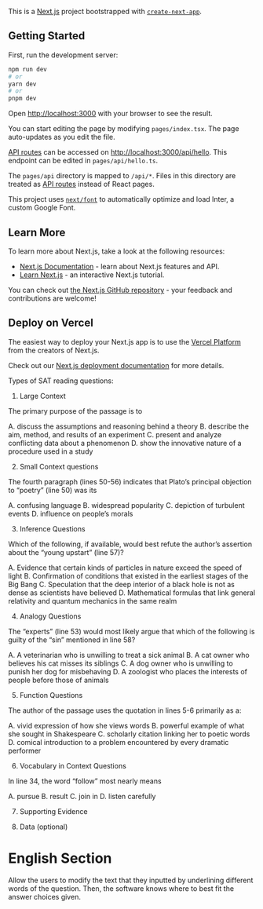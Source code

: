 This is a [Next.js](https://nextjs.org/) project bootstrapped with [`create-next-app`](https://github.com/vercel/next.js/tree/canary/packages/create-next-app).

## Getting Started

First, run the development server:

```bash
npm run dev
# or
yarn dev
# or
pnpm dev
```

Open [http://localhost:3000](http://localhost:3000) with your browser to see the result.

You can start editing the page by modifying `pages/index.tsx`. The page auto-updates as you edit the file.

[API routes](https://nextjs.org/docs/api-routes/introduction) can be accessed on [http://localhost:3000/api/hello](http://localhost:3000/api/hello). This endpoint can be edited in `pages/api/hello.ts`.

The `pages/api` directory is mapped to `/api/*`. Files in this directory are treated as [API routes](https://nextjs.org/docs/api-routes/introduction) instead of React pages.

This project uses [`next/font`](https://nextjs.org/docs/basic-features/font-optimization) to automatically optimize and load Inter, a custom Google Font.

## Learn More

To learn more about Next.js, take a look at the following resources:

- [Next.js Documentation](https://nextjs.org/docs) - learn about Next.js features and API.
- [Learn Next.js](https://nextjs.org/learn) - an interactive Next.js tutorial.

You can check out [the Next.js GitHub repository](https://github.com/vercel/next.js/) - your feedback and contributions are welcome!

## Deploy on Vercel

The easiest way to deploy your Next.js app is to use the [Vercel Platform](https://vercel.com/new?utm_medium=default-template&filter=next.js&utm_source=create-next-app&utm_campaign=create-next-app-readme) from the creators of Next.js.

Check out our [Next.js deployment documentation](https://nextjs.org/docs/deployment) for more details.

Types of SAT reading questions:

1. Large Context

The primary purpose of the passage is to

A. discuss the assumptions and reasoning behind a theory
B. describe the aim, method, and results of an experiment
C. present and analyze conflicting data about a phenomenon
D. show the innovative nature of a procedure used in a study


2. Small Context questions

The fourth paragraph (lines 50-56) indicates that Plato’s principal objection to “poetry” (line 50) was its

A. confusing language
B. widespread popularity
C. depiction of turbulent events
D. influence on people’s morals

3. Inference Questions

Which of the following, if available, would best refute the author’s assertion about the “young upstart” (line 57)?

A. Evidence that certain kinds of particles in nature exceed the speed of light
B. Confirmation of conditions that existed in the earliest stages of the Big Bang
C. Speculation that the deep interior of a black hole is not as dense as scientists have believed
D. Mathematical formulas that link general relativity and quantum mechanics in the same realm

4. Analogy Questions

The “experts” (line 53) would most likely argue that which of the following is guilty of the “sin” mentioned in line 58?

A. A veterinarian who is unwilling to treat a sick animal
B. A cat owner who believes his cat misses its siblings
C. A dog owner who is unwilling to punish her dog for misbehaving
D. A zoologist who places the interests of people before those of animals

5. Function Questions

The author of the passage uses the quotation in lines 5-6 primarily as a:

A. vivid expression of how she views words
B. powerful example of what she sought in Shakespeare
C. scholarly citation linking her to poetic words
D. comical introduction to a problem encountered by every dramatic performer

6. Vocabulary in Context Questions

In line 34, the word “follow” most nearly means

A. pursue
B. result
C. join in
D. listen carefully

7. Supporting Evidence

8. Data (optional)


# English Section
Allow the users to modify the text that they inputted by underlining different words of the question. Then, the software knows where to best fit the answer choices given. 